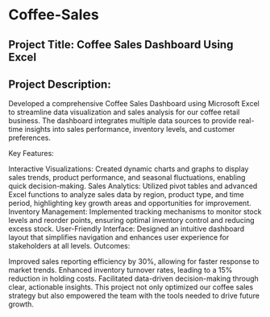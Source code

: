 # Coffee-Sales
## Project Title: Coffee Sales Dashboard Using Excel
## Project Description:

Developed a comprehensive Coffee Sales Dashboard using Microsoft Excel to streamline data visualization and sales analysis for our coffee retail business. The dashboard integrates multiple data sources to provide real-time insights into sales performance, inventory levels, and customer preferences.

Key Features:

Interactive Visualizations: Created dynamic charts and graphs to display sales trends, product performance, and seasonal fluctuations, enabling quick decision-making.
Sales Analytics: Utilized pivot tables and advanced Excel functions to analyze sales data by region, product type, and time period, highlighting key growth areas and opportunities for improvement.
Inventory Management: Implemented tracking mechanisms to monitor stock levels and reorder points, ensuring optimal inventory control and reducing excess stock.
User-Friendly Interface: Designed an intuitive dashboard layout that simplifies navigation and enhances user experience for stakeholders at all levels.
Outcomes:

Improved sales reporting efficiency by 30%, allowing for faster response to market trends.
Enhanced inventory turnover rates, leading to a 15% reduction in holding costs.
Facilitated data-driven decision-making through clear, actionable insights.
This project not only optimized our coffee sales strategy but also empowered the team with the tools needed to drive future growth.



